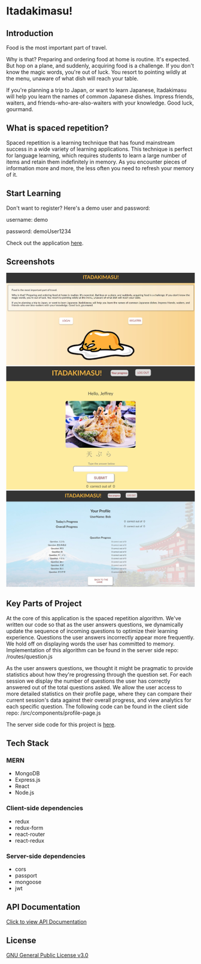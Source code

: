 # Itadakimasu!

## Introduction
Food is the most important part of travel.

Why is that? Preparing and ordering food at home is routine. It's expected. But hop on a plane, and suddenly, acquiring food is a challenge. If you don't know the magic words, you're out of luck. You resort to pointing wildly at the menu, unaware of what dish will reach your table.

If you're planning a trip to Japan, or want to learn Japanese, Itadakimasu will help you learn the names of common Japanese dishes. Impress friends, waiters, and friends-who-are-also-waiters with your knowledge. Good luck, gourmand.

## What is spaced repetition?
Spaced repetition is a learning technique that has found mainstream success in a wide variety of learning applications. This technique is perfect for language learning, which requires students to learn a large number of items and retain them indefinitely in memory. As you encounter pieces of information more and more, the less often you need to refresh your memory of it. 

## Start Learning
Don't want to register? Here's a demo user and password:

username: demo

password: demoUser1234

Check out the application [here](https://polar-dawn-64935.herokuapp.com/).

## Screenshots 

<img alt="Landing Page" src="public/img/screenshot2.jpg" width="600">
<img alt="Dashboard" src="public/img/screenshot1.jpg" width="600">
<img alt="Profile" src="public/img/screenshot3.jpg" width="600">

## Key Parts of Project
At the core of this application is the spaced repetition algorithm. We've written our code so that as the user answers questions, we dynamically update the sequence of incoming questions to optimize their learning experience. Questions the user answers incorrectly appear more frequently. We hold off on displaying words the user has committed to memory. Implementation of this algorithm can be found in the server side repo:
  /routes/question.js
  
  
As the user answers questions, we thought it might be pragmatic to provide statistics about how they're progressing through the question set. For each session we display the number of questions the user has correctly answered out of the total questions asked. We allow the user access to more detailed statistics on their profile page, where they can compare their current session's data against their overall progress, and view analytics for each specific question. The following code can be found in the client side repo:
  /src/components/profile-page.js


The server side code for this project is [here](https://github.com/thinkful-ei23/itadakimasu-server).

## Tech Stack

### MERN
* MongoDB
* Express.js
* React
* Node.js

### Client-side dependencies
* redux
* redux-form
* react-router
* react-redux

### Server-side dependencies
* cors
* passport
* mongoose
* jwt

## API Documentation

[Click to view API Documentation](https://documenter.getpostman.com/view/4934035/Rzfdoq9v)


## License
[GNU General Public License v3.0](https://choosealicense.com/licenses/gpl-3.0/)
